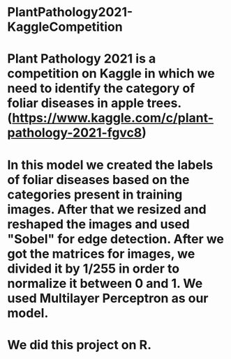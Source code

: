 # PlantPathology2021-KaggleCompetition

# Plant Pathology 2021 is a competition on Kaggle in which we need to identify the category of foliar diseases in apple trees. (https://www.kaggle.com/c/plant-pathology-2021-fgvc8)
# In this model we created the labels of foliar diseases based on the categories present in training images. After that we resized and reshaped the images and used "Sobel" for edge detection. After we got the matrices for images, we divided it by 1/255 in order to normalize it between 0 and 1. We used Multilayer Perceptron as our model. 

# We did this project on R. 
